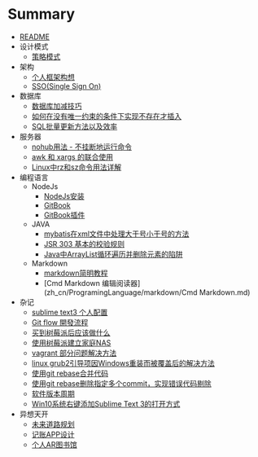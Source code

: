 # Summary

* [README](README.md)
* 设计模式
  - [策略模式](zh_cn/DesignPattern/Strategy.md)
* 架构
  - [个人框架构想](zh_cn/Framework/m.md)
  - [SSO(Single Sign On)](zh_cn/Framework/SSO.md)
* 数据库
  - [数据库加减技巧](zh_cn/SQL/add_or_sub.md)
  - [如何在没有唯一约束的条件下实现不存在才插入](zh_cn/SQL/insert1.md)
  - [SQL批量更新方法以及效率](zh_cn/SQL/batchUpdate.md)
* 服务器
  - [nohub用法 - 不挂断地运行命令](zh_cn/Server/Linux/nohup.md)
  - [awk 和 xargs 的联合使用](zh_cn/Server/Linux/awk_and_xargs.md)
  - [Linux中rz和sz命令用法详解](zh_cn/Server/Linux/rz_and_sz.md)
* 编程语言
  - NodeJs
    - [NodeJs安装](zh_cn/ProgramingLanguage/nodejs/nodejs.md)
    - [GitBook](zh_cn/ProgramingLanguage/nodejs/gitbook.md)
    - [GitBook插件](zh_cn/ProgramingLanguage/nodejs/gitbook_plugin.md)
  - JAVA
    - [mybatis在xml文件中处理大于号小于号的方法](zh_cn/ProgramingLanguage/JAVA/mybatis1.md)
    - [JSR 303 基本的校验规则](zh_cn\ProgramingLanguage\JAVA\jsr-303.md)
    - [Java中ArrayList循环遍历并删除元素的陷阱](zh_cn\ProgramingLanguage\JAVA\List_foreach.md)
  - Markdown
    - [markdown简明教程](zh_cn/ProgramingLanguage/markdown/markdown.md)
    - [Cmd Markdown 编辑阅读器](zh_cn/ProgramingLanguage/markdown/Cmd Markdown.md)
* 杂记
  - [sublime text3 个人配置](zh_cn/miscellanea/sublime_text3_config.md)
  - [Git flow 開發流程](zh_cn/miscellanea/git_flow.md)
  - [买到树莓派后应该做什么](zh_cn/miscellanea/RaspberryPi/first.md)
  - [使用树莓派建立家庭NAS](zh_cn/miscellanea/RaspberryPi/nas.md)
  - [vagrant 部分问题解决方法](zh_cn/miscellanea/vagrant.md)
  - [linux grub2引导项因Windows重装而被覆盖后的解决方法](zh_cn/miscellanea/win7_linux_grub2.md)
  - [使用git rebase合并代码](zh_cn/miscellanea/git_rebase.md)
  - [使用git rebase删除指定多个commit，实现错误代码剔除](zh_cn/miscellanea/git_rebase_i.md)
  - [软件版本周期](zh_cn/miscellanea/version.md)
  - [Win10系统右键添加Sublime Text 3的打开方式](zh_cn/miscellanea/add_sublime.md)
* 异想天开
  - [未来道路规划](zh_cn/imagine/1.md)
  - [记账APP设计](zh_cn/imagine/2.md)
  - [个人AR图书馆](zh_cn/imagine/3.md)
